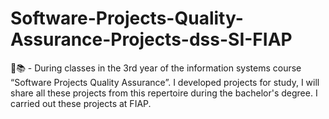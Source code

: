 # Software-Projects-Quality-Assurance-Projects-dss-SI-FIAP
🌱📚 - During classes in the 3rd year of the information systems course “Software Projects Quality Assurance”. I developed projects for study, I will share all these projects from this repertoire during the bachelor's degree. I carried out these projects at FIAP.
